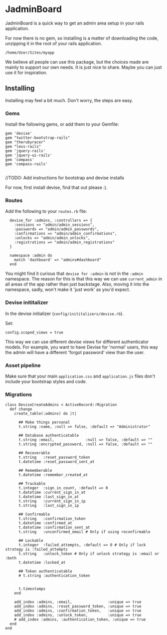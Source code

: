 # JadminBoard

JadminBoard is a quick way to get an admin area setup in your rails application.

For now there is no gem, so installing is a matter of downloading the code, unzipping it in the root of your rails application.

`/home/User/Sites/myapp`

We believe all people can use this package, but the choices made are mainly to support our own needs. It is just nice to share. Maybe you can just use it for inspiration.

## Installing

Installing may feel a bit much. Don't worry, the steps are easy.

### Gems

Install the following gems, or add them to your Gemfile:

```
gem 'devise'
gem "twitter-bootstrap-rails"
gem "therubyracer"
gem "less-rails"
gem 'jquery-rails'
gem 'jquery-ui-rails'
gem 'compass'
gem 'compass-rails'
 
```
//TODO: Add instructions for bootstrap and devise installs

For now, first install devise, find that out please :).

### Routes
Add the following to your `routes.rb` file:

```
  devise_for :admins, :controllers => { 
    :sessions => "admin/admin_sessions", 
    :passwords => "admin/admin_passwords", 
    :confirmations => "admin/admin_confirmations", 
    :unlocks => "admin/admin_unlocks", 
    :registrations => "admin/admin_registrations" 
  }

  namespace :admin do
    match 'dashboard' => "admins#dashboard"
  end

```

You might find it curious that `devise for :admin` is not in the `:admin` namespace. The reason for this is that this way we can use `current_admin` in all areas of the app rather than just backstage. Also, moving it into the namespace, sadly, won't make it 'just work' as you'd expect.

### Devise inititalizer

In the devise initializer (`config/inititalizers/devise.rb`).

Set:
```
config.scoped_views = true	
```

This way we can use different devise views for different authenticator models. For example, you want to have Devise for 'normal' users, this way the admin will have a different 'forgot password' view than the user.

### Asset pipeline
Make sure that your main `application.css` and `application.js` files don't include your bootstrap styles and code.

### Migrations
```
class DeviseCreateAdmins < ActiveRecord::Migration
  def change
    create_table(:admins) do |t|
    
      ## Make things personal
      t.string :name, :null => false, :default => "Administrator"
    
      ## Database authenticatable
      t.string :email,              :null => false, :default => ""
      t.string :encrypted_password, :null => false, :default => ""

      ## Recoverable
      t.string   :reset_password_token
      t.datetime :reset_password_sent_at

      ## Rememberable
      t.datetime :remember_created_at

      ## Trackable
      t.integer  :sign_in_count, :default => 0
      t.datetime :current_sign_in_at
      t.datetime :last_sign_in_at
      t.string   :current_sign_in_ip
      t.string   :last_sign_in_ip

      ## Confirmable
      t.string   :confirmation_token
      t.datetime :confirmed_at
      t.datetime :confirmation_sent_at
      t.string   :unconfirmed_email # Only if using reconfirmable

      ## Lockable
      t.integer  :failed_attempts, :default => 0 # Only if lock strategy is :failed_attempts
      t.string   :unlock_token # Only if unlock strategy is :email or :both
      t.datetime :locked_at

      ## Token authenticatable
      # t.string :authentication_token


      t.timestamps
    end

    add_index :admins, :email,                :unique => true
    add_index :admins, :reset_password_token, :unique => true
    add_index :admins, :confirmation_token,   :unique => true
    add_index :admins, :unlock_token,         :unique => true
    # add_index :admins, :authentication_token, :unique => true
  end
end
```